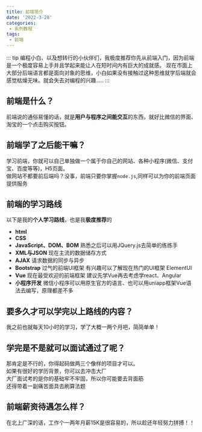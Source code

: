 ```yaml
---
title: 前端简介
date: '2022-3-28'
categories:
 - 系列教程
tags:
 - 前端
---
```


::: tip
编程小白、以及想转行的小伙伴们，我极度推荐你先从前端入门，因为前端是一个极度容易上手并且学起来能让人在短时间内有巨大的成就感。
现在市面上大部分后端语言都是面向对象的思维，小白如果没有接触过这种思维就学后端就会感觉枯燥无味。就会失去对编程的兴趣.....
:::

## 前端是什么？
前端说的通俗易懂的话，就是**用户与程序之间能交互**的东西，就好比微信的界面、淘宝的一个点击购买按钮。

## 前端学了之后能干嘛？
学习前端，你就可以自己单独做一个属于你自己的网站、各种小程序(微信、支付宝、百度等等)，H5页面。<br>
做网站不都要前后端吗？没事，前端只要你掌握`node.js`,同样可以为你的前端页面提供服务

## 前端的学习路线
以下是我的**个人学习路线**，也是我**极度推荐**的

- **html**
- **CSS**
- **JavaScript、DOM、BOM**   熟悉之后可以用JQuery.js去简单的练练手
- **XML与JSON** 现在主流的数据储存方式
- **AJAX** 请求数据的同步与异步
- **Bootstrap** 过气的前端UI框架 有兴趣可以了解现在热门的UI框架 ElementUI
- **Vue** 现在最受欢迎的前端框架 建议先学Vue再去考虑学react、Angular
- **小程序开发** 微信小程序可以用原生官方的语言、也可以用uniapp框架Vue语法去编写，原理都差不多

## 要多久才可以学完以上路线的内容？
我之前也就每天10小时的学习，学了大概一两个月吧，简简单单！

## 学完是不是就可以面试通过了呢？
那肯定是不行的，你得起码做两三个像样的项目才可以。<br>
如果有很好的学历背景，你可以去冲击大厂<br>
大厂面试考的是你的基础牢不牢固，所以你可能要去背面筋<br>
还得带着一副痛苦面具去刷算法题

## 前端薪资待遇怎么样？
在北上广深的话，工作个一两年月薪15K是很容易的，所以趁还年轻努力拼搏！！